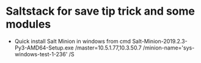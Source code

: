 # Saltstack for save tip trick and some modules

- Quick install Salt Minion in windows from cmd
Salt-Minion-2019.2.3-Py3-AMD64-Setup.exe /master=10.5.1.77,10.3.50.7 /minion-name='sys-windows-test-1-236' /S
